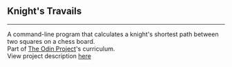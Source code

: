 ## Knight's Travails

---

A command-line program that calculates a knight's shortest path between two squares on a chess board.  
Part of [The Odin Project](https://www.theodinproject.com/)'s curriculum.  
View project description [here](https://www.theodinproject.com/courses/ruby-programming/lessons/data-structures-and-algorithms)